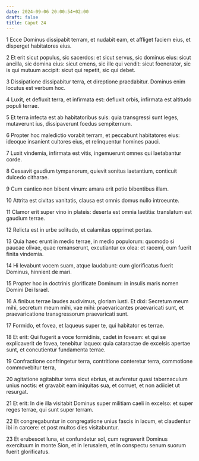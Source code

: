 ```yaml
---
date: 2024-09-06 20:00:54+02:00
draft: false
title: Caput 24
---
```





1 Ecce Dominus dissipabit terram, et nudabit eam, et affliget faciem eius, et disperget habitatores eius.

2 Et erit sicut populus, sic sacerdos: et sicut servus, sic dominus eius: sicut ancilla, sic domina eius: sicut emens, sic ille qui vendit: sicut foenerator, sic is qui mutuum accipit: sicut qui repetit, sic qui debet.

3 Dissipatione dissipabitur terra, et direptione praedabitur. Dominus enim locutus est verbum hoc.

4 Luxit, et defluxit terra, et infirmata est: defluxit orbis, infirmata est altitudo populi terrae.

5 Et terra infecta est ab habitatoribus suis: quia transgressi sunt leges, mutaverunt ius, dissipaverunt foedus sempiternum.

6 Propter hoc maledictio vorabit terram, et peccabunt habitatores eius: ideoque insanient cultores eius, et relinquentur homines pauci.

7 Luxit vindemia, infirmata est vitis, ingemuerunt omnes qui laetabantur corde.

8 Cessavit gaudium tympanorum, quievit sonitus laetantium, conticuit dulcedo citharae.

9 Cum cantico non bibent vinum: amara erit potio bibentibus illam.

10 Attrita est civitas vanitatis, clausa est omnis domus nullo introeunte.

11 Clamor erit super vino in plateis: deserta est omnia laetitia: translatum est gaudium terrae.

12 Relicta est in urbe solitudo, et calamitas opprimet portas.

13 Quia haec erunt in medio terrae, in medio populorum: quomodo si paucae olivae, quae remanserunt, excutiantur ex olea: et racemi, cum fuerit finita vindemia.

14 Hi levabunt vocem suam, atque laudabunt: cum glorificatus fuerit Dominus, hinnient de mari.

15 Propter hoc in doctrinis glorificate Dominum: in insulis maris nomen Domini Dei Israel.

16 A finibus terrae laudes audivimus, gloriam iusti. Et dixi: Secretum meum mihi, secretum meum mihi, vae mihi: praevaricantes praevaricati sunt, et praevaricatione transgressorum praevaricati sunt.

17 Formido, et fovea, et laqueus super te, qui habitator es terrae.

18 Et erit: Qui fugerit a voce formidinis, cadet in foveam: et qui se explicaverit de fovea, tenebitur laqueo: quia cataractae de excelsis apertae sunt, et concutientur fundamenta terrae.

19 Confractione confringetur terra, contritione conteretur terra, commotione commovebitur terra,

20 agitatione agitabitur terra sicut ebrius, et auferetur quasi tabernaculum unius noctis: et gravabit eam iniquitas sua, et corruet, et non adiiciet ut resurgat.

21 Et erit: In die illa visitabit Dominus super militiam caeli in excelso: et super reges terrae, qui sunt super terram.

22 Et congregabuntur in congregatione unius fascis in lacum, et claudentur ibi in carcere: et post multos dies visitabuntur.

23 Et erubescet luna, et confundetur sol, cum regnaverit Dominus exercituum in monte Sion, et in Ierusalem, et in conspectu senum suorum fuerit glorificatus.

